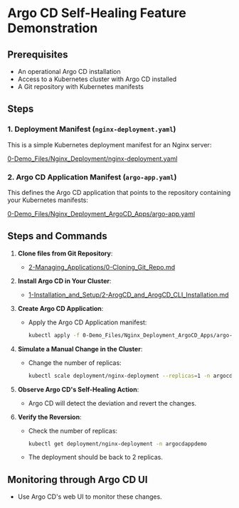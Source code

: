 
# Argo CD Self-Healing Feature Demonstration

## Prerequisites
- An operational Argo CD installation
- Access to a Kubernetes cluster with Argo CD installed
- A Git repository with Kubernetes manifests

## Steps

### 1. Deployment Manifest (`nginx-deployment.yaml`)

This is a simple Kubernetes deployment manifest for an Nginx server:

[0-Demo_Files/Nginx_Deployment/nginx-deployment.yaml](https://github.com/pjtys/ArgoCD-Complete-Master-Course.git/blob/main/0-Demo_Files/Nginx_Deployment/nginx-deployment.yaml)

### 2. Argo CD Application Manifest (`argo-app.yaml`)

This defines the Argo CD application that points to the repository containing your Kubernetes manifests:

[0-Demo_Files/Nginx_Deployment_ArgoCD_Apps/argo-app.yaml](https://github.com/pjtys/ArgoCD-Complete-Master-Course.git/blob/main/0-Demo_Files/Nginx_Deployment_ArgoCD_Apps/argo-app.yaml)

## Steps and Commands

1. **Clone files from Git Repository**:
   - [2-Managing_Applications/0-Cloning_Git_Repo.md](https://github.com/pjtys/ArgoCD-Complete-Master-Course.git/blob/main/2-Managing_Applications/0-Cloning_Git_Repo.md)

2. **Install Argo CD in Your Cluster**:
   - [1-Installation_and_Setup/2-ArogCD_and_ArogCD_CLI_Installation.md](../1-Installation_and_Setup/2-ArogCD_and_ArogCD_CLI_Installation.md)

3. **Create Argo CD Application**:
   - Apply the Argo CD Application manifest:
     ```bash
     kubectl apply -f 0-Demo_Files/Nginx_Deployment_ArgoCD_Apps/argo-app.yaml
     ```

4. **Simulate a Manual Change in the Cluster**:
   - Change the number of replicas:
     ```bash
     kubectl scale deployment/nginx-deployment --replicas=1 -n argocdappdemo
     ```

5. **Observe Argo CD's Self-Healing Action**:
   - Argo CD will detect the deviation and revert the changes.

6. **Verify the Reversion**:
   - Check the number of replicas:
     ```bash
     kubectl get deployment/nginx-deployment -n argocdappdemo
     ```
   - The deployment should be back to 2 replicas.

## Monitoring through Argo CD UI

- Use Argo CD's web UI to monitor these changes.
